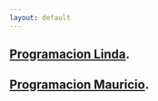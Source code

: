 ```yaml
---
layout: default
---
```



## [Programacion Linda](./linda_menu.html).

## [Programacion Mauricio](./mauricio.html).




